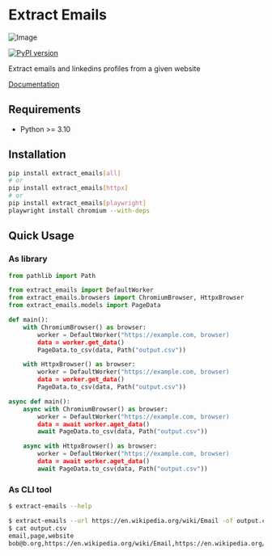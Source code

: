 # Extract Emails

![Image](https://github.com/dmitriiweb/extract-emails/blob/docs_improvements/images/email.png?raw=true)

[![PyPI version](https://badge.fury.io/py/extract-emails.svg)](https://badge.fury.io/py/extract-emails)

Extract emails and linkedins profiles from a given website

[Documentation](https://dmitriiweb.github.io/extract-emails/)

## Requirements

- Python >= 3.10

## Installation

```bash
pip install extract_emails[all]
# or
pip install extract_emails[httpx]
# or
pip install extract_emails[playwright]
playwright install chromium --with-deps
```

## Quick Usage
### As library

```python
from pathlib import Path

from extract_emails import DefaultWorker
from extract_emails.browsers import ChromiumBrowser, HttpxBrowser
from extract_emails.models import PageData

def main():
    with ChromiumBrowser() as browser:
        worker = DefaultWorker("https://example.com, browser)
        data = worker.get_data()
        PageData.to_csv(data, Path("output.csv"))

    with HttpxBrowser() as browser:
        worker = DefaultWorker("https://example.com, browser)
        data = worker.get_data()
        PageData.to_csv(data, Path("output.csv"))

async def main():
    async with ChromiumBrowser() as browser:
        worker = DefaultWorker("https://example.com, browser)
        data = await worker.aget_data()
        await PageData.to_csv(data, Path("output.csv"))

    async with HttpxBrowser() as browser:
        worker = DefaultWorker("https://example.com, browser)
        data = await worker.aget_data()
        await PageData.to_csv(data, Path("output.csv"))

```
### As CLI tool
```bash
$ extract-emails --help

$ extract-emails --url https://en.wikipedia.org/wiki/Email -of output.csv
$ cat output.csv
email,page,website
bob@b.org,https://en.wikipedia.org/wiki/Email,https://en.wikipedia.org/wiki/Email
```